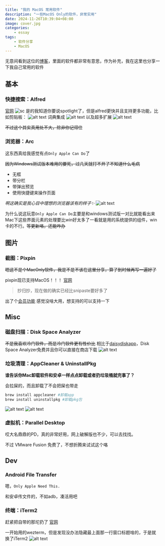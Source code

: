 ```yaml
---
title: "我的 MacOS 常用软件"
description: "一些MacOS Only的软件，非常实用"
date: 2024-11-26T10:39:04+08:00
image: cover.jpg
categories: 
    - essay
tags:
    - 软件分享
    - MacOS
---
```

无意间看到这位的[博客](https://blog.stapxs.cn/archives/mac-app)，里面的软件都非常有意思，作为补充，我在这里也分享一下我自己常用的软件

## 基本

### 快捷搜索：Alfred

[官网](https://www.alfred.app/)
![sc](image.png)
是的我知道你要说spotlight了，但是alfred更快并且支持更多功能，比如剪贴板：
![alt text](image-1.png)
词典集成
![alt text](image-2.png)
以及超多扩展
![alt text](image-3.png)

~~不过这个其实真用处不大，除非你记得住~~

### 浏览器：Arc

这东西真给我感觉有点`Only Apple Can Do`了

~~因为Windows测试版本难用的要死，过几天就打不开了不知道什么毛病~~

+ 无框
+ 带分栏
+ 带弹出预览
+ 使用快捷键来操作页面

_啊这确实是我心目中理想的浏览器该有的样子✨_
![alt text](image-4.png)

为什么说这玩意`Only Apple Can Do`主要是和windows测试版一对比就能看出来Mac下这些界面元素的处理要比win好太多了一看就是用的系统提供的组件，win卡的不行。~~等更新咯，还能咋办~~

## 图片

### 截图：Pixpin

~~嗯这不是个MacOnly软件，我是不是不该在这里分享，算了到时候再写一遍好了~~

pixpin现已支持MacOS！！！
[官网](https://pixpinapp.com/)
> 抄归抄，现在做的确实已经比snipaste要好多了

出了个[会员功能](https://pixpinapp.com/start/pro-features)
感觉没啥大用，想支持的可以支持一下

## Misc

### 磁盘扫描：Disk Space Analyzer

~~不是我喜欢冷门软件，而是冷门软件更有性价比~~
相比于[daisydiskapp](https://daisydiskapp.com/)，Disk Space Analyzer免费并且你可以直接在商店下载
![alt text](image-8.png)

### 垃圾清理：AppCleaner & UninstallPkg

**谁告诉你Mac卸载软件和安卓一样点点卸载或者扔垃圾桶就完事了？**

会拉屎的，而且卸载了不会把屎也带走

```bash
brew install appcleaner #卸载app
brew install uninstallpkg #卸载pkg包
```

![alt text](image-6.png) ![alt text](image-7.png)

### 虚拟机：Parallel Desktop

哎大名鼎鼎的PD，真的非常好用，网上破解版也不少，可以去找找。

不过 VMware Fusion 免费了，不想折腾来试试这个咯

## Dev

### Android File Transfer

嗯，`Only Apple Need This.`

和安卓传文件的，不如adb，凑活用吧

### 终端：iTerm2

赶紧把自带的那坨扔了
[官网](https://iterm2.com/)

一开始用的wezterm，但是发现没办法隐藏最上面那一行窗口标题啥的，于是就换了iTerm2
![alt text](image-5.png)
